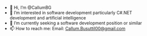- 👋 Hi, I’m @CallumBG
- 👀 I’m interested in software development particularly C#.NET development and artificial intelligence
- 🌱 I’m currently seeking a software development position or similar
- 📫 How to reach me: Email: Callum.Busuttil00@gmail.com

<!---
CallumBG/CallumBG is a ✨ special ✨ repository because its `README.md` (this file) appears on your GitHub profile.
You can click the Preview link to take a look at your changes.
--->
